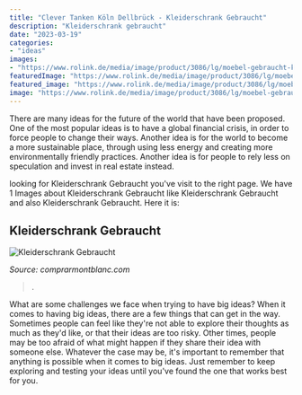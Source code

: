 ```yaml
---
title: "Clever Tanken Köln Dellbrück - Kleiderschrank Gebraucht"
description: "Kleiderschrank gebraucht"
date: "2023-03-19"
categories:
- "ideas"
images:
- "https://www.rolink.de/media/image/product/3086/lg/moebel-gebraucht-kleiderschrank-antik-rustikal-massiv_1.jpg"
featuredImage: "https://www.rolink.de/media/image/product/3086/lg/moebel-gebraucht-kleiderschrank-antik-rustikal-massiv_1.jpg"
featured_image: "https://www.rolink.de/media/image/product/3086/lg/moebel-gebraucht-kleiderschrank-antik-rustikal-massiv_1.jpg"
image: "https://www.rolink.de/media/image/product/3086/lg/moebel-gebraucht-kleiderschrank-antik-rustikal-massiv_1.jpg"
---
```



There are many ideas for the future of the world that have been proposed. One of the most popular ideas is to have a global financial crisis, in order to force people to change their ways. Another idea is for the world to become a more sustainable place, through using less energy and creating more environmentally friendly practices. Another idea is for people to rely less on speculation and invest in real estate instead.

	

		
looking for Kleiderschrank Gebraucht you've visit to the right page. We have 1 Images about Kleiderschrank Gebraucht like Kleiderschrank Gebraucht and also Kleiderschrank Gebraucht. Here it is:
		
    
## Kleiderschrank Gebraucht

<img loading=lazy src="https://www.rolink.de/media/image/product/3086/lg/moebel-gebraucht-kleiderschrank-antik-rustikal-massiv_1.jpg" onerror="this.onerror=null;this.src='https://tse1.mm.bing.net/th?id=OIP.H11p2yl14hUcdk6dQBY99QHaHa&amp;pid=15.1';" alt="Kleiderschrank Gebraucht">

_Source: comprarmontblanc.com_

>. 

	

What are some challenges we face when trying to have big ideas?
When it comes to having big ideas, there are a few things that can get in the way. Sometimes people can feel like they're not able to explore their thoughts as much as they'd like, or that their ideas are too risky. Other times, people may be too afraid of what might happen if they share their idea with someone else. Whatever the case may be, it's important to remember that anything is possible when it comes to big ideas. Just remember to keep exploring and testing your ideas until you've found the one that works best for you.

